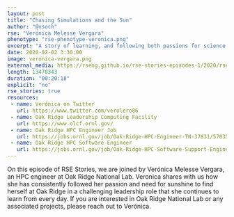 ```yaml
---
layout: post
title: "Chasing Simulations and the Sun"
author: "@vsoch"
rse: "Verónica Melesse Vergara"
phenotype: "rse-phenotype-veronica.png"
excerpt: "A story of learning, and following both passions for science and the sunshine."
date: 2020-02-02 3:30:00
image: veronica-vergara.png
external_media: https://rseng.github.io/rse-stories-episodes-1/2020/rse-stories-veronica-vergara-episode-10.mp3
length: 13478343 
duration: "00:20:18"
explicit: "no"
rse_stories: true
resources:
 - name: Verónica on Twitter
   url: https://www.twitter.com/verolero86
 - name: Oak Ridge Leadership Computing Facility
   url: https://www.olcf.ornl.gov/
 - name: Oak Ridge HPC Engineer Job
   url: https://jobs.ornl.gov/job/Oak-Ridge-HPC-Engineer-TN-37831/570350000/
 - name: Oak Ridge HPC Software Engineer 
   url: https://jobs.ornl.gov/job/Oak-Ridge-HPC-Software-Support-Engineer-TN-37831/618021200/
---
```


On this episode of RSE Stories, we are joined by Verónica Melesse Vergara,
an HPC engineer at Oak Ridge National Lab. Veronica shares with us how she has
consistently followed her passion and need for sunshine to find herself
at Oak Ridge in a challenging leadership role that she continues
to learn from every day. If you are interested in Oak Ridge National Lab or
any associated projects, please reach out to Verónica.
